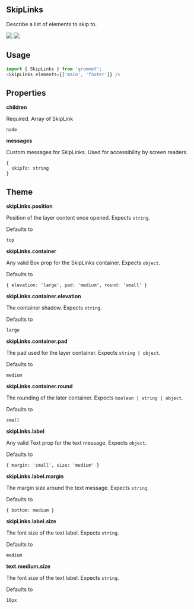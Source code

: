 ## SkipLinks
Describe a list of elements to skip to.

[![](https://cdn-images-1.medium.com/fit/c/120/120/1*TD1P0HtIH9zF0UEH28zYtw.png)](https://storybook.grommet.io/?selectedKind=Utilities-SkipLinks&full=0&stories=1&panelRight=0) [![](https://codesandbox.io/static/img/play-codesandbox.svg)](https://codesandbox.io/s/github/grommet/grommet-sandbox?initialpath=/skiplinks&module=%2Fsrc%2FSkipLinks.js)
## Usage

```javascript
import { SkipLinks } from 'grommet';
<SkipLinks elements={['main', 'footer']} />
```

## Properties

**children**

Required. Array of SkipLink

```
node
```

**messages**

Custom messages for SkipLinks. Used for accessibility by screen 
readers.

```
{
  skipTo: string
}
```
  
## Theme
  
**skipLinks.position**

Position of the layer content once opened. Expects `string`.

Defaults to

```
top
```

**skipLinks.container**

Any valid Box prop for the SkipLinks container. Expects `object`.

Defaults to

```
{ elevation: 'large', pad: 'medium', round: 'small' }
```

**skipLinks.container.elevation**

The container shadow. Expects `string`.

Defaults to

```
large
```

**skipLinks.container.pad**

The pad used for the layer container. Expects `string | object`.

Defaults to

```
medium
```

**skipLinks.container.round**

The rounding of the later container. Expects `boolean | string | object`.

Defaults to

```
small
```

**skipLinks.label**

Any valid Text prop for the text message. Expects `object`.

Defaults to

```
{ margin: 'small', size: 'medium' }
```

**skipLinks.label.margin**

The margin size around the text message. Expects `string`.

Defaults to

```
{ bottom: medium }
```

**skipLinks.label.size**

The font size of the text label. Expects `string`.

Defaults to

```
medium
```

**text.medium.size**

The font size of the text label. Expects `string`.

Defaults to

```
18px
```

